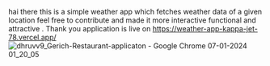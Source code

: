 hai there this is a simple weather app 
which fetches weather data of a given location feel free to contribute 
and made it more interactive functional and attractive . Thank you 
application is live on https://weather-app-kappa-jet-78.vercel.app/
![dhruvv9_Gerich-Restaurant-applicaton - Google Chrome 07-01-2024 01_20_05](https://github.com/dhruvv9/Weather-app/assets/119520814/b21675b4-4d76-4d07-a0cc-7026b3b025fb)
